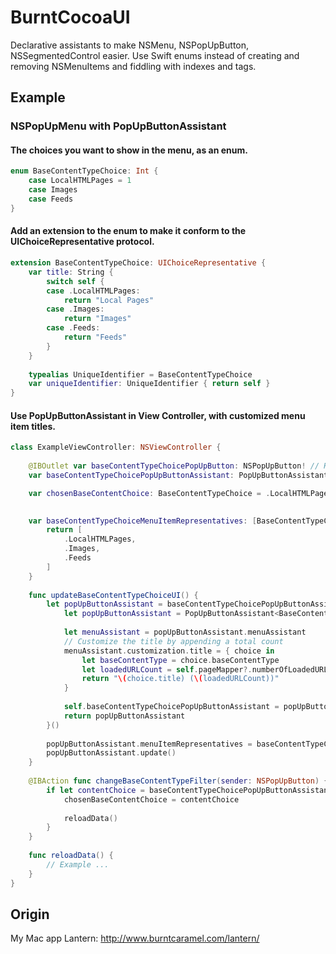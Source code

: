# BurntCocoaUI
Declarative assistants to make NSMenu, NSPopUpButton, NSSegmentedControl easier. Use Swift enums instead of creating and removing NSMenuItems and fiddling with indexes and tags.

## Example

### NSPopUpMenu with PopUpButtonAssistant

#### The choices you want to show in the menu, as an enum.

```swift
enum BaseContentTypeChoice: Int {
	case LocalHTMLPages = 1
	case Images
	case Feeds
}
```

#### Add an extension to the enum to make it conform to the UIChoiceRepresentative protocol.

```swift
extension BaseContentTypeChoice: UIChoiceRepresentative {
	var title: String {
		switch self {
		case .LocalHTMLPages:
			return "Local Pages"
		case .Images:
			return "Images"
		case .Feeds:
			return "Feeds"
		}
	}
	
	typealias UniqueIdentifier = BaseContentTypeChoice
	var uniqueIdentifier: UniqueIdentifier { return self }
}
```

#### Use PopUpButtonAssistant in View Controller, with customized menu item titles.

```swift
class ExampleViewController: NSViewController {
  
	@IBOutlet var baseContentTypeChoicePopUpButton: NSPopUpButton! // Hooked up in storyboard/nib
	var baseContentTypeChoicePopUpButtonAssistant: PopUpButtonAssistant<BaseContentTypeChoice>!

	var chosenBaseContentChoice: BaseContentTypeChoice = .LocalHTMLPages
	

	var baseContentTypeChoiceMenuItemRepresentatives: [BaseContentTypeChoice?] {
		return [
			.LocalHTMLPages,
			.Images,
			.Feeds
		]
	}
	
	func updateBaseContentTypeChoiceUI() {
		let popUpButtonAssistant = baseContentTypeChoicePopUpButtonAssistant ?? {
			let popUpButtonAssistant = PopUpButtonAssistant<BaseContentTypeChoice>(popUpButton: baseContentTypeChoicePopUpButton)
			
			let menuAssistant = popUpButtonAssistant.menuAssistant
			// Customize the title by appending a total count
			menuAssistant.customization.title = { choice in
				let baseContentType = choice.baseContentType
				let loadedURLCount = self.pageMapper?.numberOfLoadedURLsWithBaseContentType(baseContentType) ?? 0
				return "\(choice.title) (\(loadedURLCount))"
			}
			
			self.baseContentTypeChoicePopUpButtonAssistant = popUpButtonAssistant
			return popUpButtonAssistant
		}()
		
		popUpButtonAssistant.menuItemRepresentatives = baseContentTypeChoiceMenuItemRepresentatives
		popUpButtonAssistant.update()
	}
	
	@IBAction func changeBaseContentTypeFilter(sender: NSPopUpButton) {
		if let contentChoice = baseContentTypeChoicePopUpButtonAssistant.selectedItemRepresentative {
			chosenBaseContentChoice = contentChoice
			
			reloadData()
		}
	}
	
	func reloadData() {
		// Example ...
	}
}
```

## Origin
My Mac app Lantern: http://www.burntcaramel.com/lantern/
